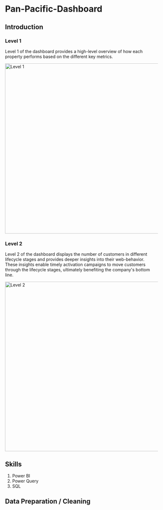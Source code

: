# Pan-Pacific-Dashboard
## Introduction
### Level 1
Level 1 of the dashboard provides a high-level overview of how each property performs based on the different key metrics.

<img width="559" alt="Level 1" src="https://github.com/user-attachments/assets/5ed0bafe-e81b-4b68-90f3-ac90ff1a26fc" /> 

### Level 2
Level 2 of the dashboard displays the number of customers in different lifecycle stages and provides deeper insights into their web-behavior. These insights enable timely activation campaigns to move customers through the lifecycle stages, ultimately benefiting the company's bottom line.

<img width="557" alt="Level 2" src="https://github.com/user-attachments/assets/1f63e2d4-f6cc-44b0-ad98-1d0df0192abe" />

## Skills  
1. Power BI
2. Power Query
3. SQL

## Data Preparation / Cleaning  
